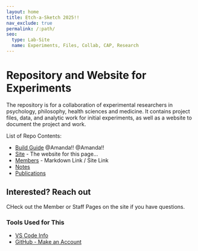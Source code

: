 ```yaml
---
layout: home
title: Etch-a-Sketch 2025!!
nav_exclude: true
permalink: /:path/
seo:
  type: Lab-Site
  name: Experiments, Files, Collab, CAP, Research
---
```


# Repository and Website for Experiments

The repository is for a collaboration of experimental researchers in psychology, philosophy, health sciences and medicine. It contains project files, data, and analytic work for initial experiments, as well as a website to document the project and work. 

List of Repo Contents:
- [Build Guide](Build_Guide.md) @Amanda!! @Amanda!!
- [Site](https://annandct.github.io/EtchSketch-2025/) - The website for this page...
- [Members](members.md) - Markdown Link / Site Link
- [Notes](notes.md)
- [Publications](publications.md)


## Interested? Reach out

CHeck out the Member or Staff Pages on the site if you have questions. 


### Tools Used for This

- [VS Code Info](https://code.visualstudio.com/download)
- [GitHub - Make an Account](https://docs.github.com/en/get-started/start-your-journey/creating-an-account-on-github)

